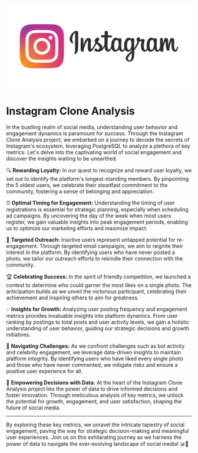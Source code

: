 ![](https://github.com/Shaishta-Anjum/Instagram-Clone-Analysis/blob/main/Logo.png)
# Instagram Clone Analysis
In the bustling realm of social media, understanding user behavior and engagement dynamics is paramount for success. Through the Instagram Clone Analysis project, we embarked on a journey to decode the secrets of Instagram's ecosystem, leveraging PostgreSQL to analyze a plethora of key metrics. Let's delve into the captivating world of social engagement and discover the insights waiting to be unearthed.

🔍 **Rewarding Loyalty:**
In our quest to recognize and reward user loyalty, we set out to identify the platform's longest-standing members. By pinpointing the 5 oldest users, we celebrate their steadfast commitment to the community, fostering a sense of belonging and appreciation.

⏰ **Optimal Timing for Engagement:**
Understanding the timing of user registrations is essential for strategic planning, especially when scheduling ad campaigns. By uncovering the day of the week when most users register, we gain valuable insights into peak engagement periods, enabling us to optimize our marketing efforts and maximize impact.

📧 **Targeted Outreach:**
Inactive users represent untapped potential for re-engagement. Through targeted email campaigns, we aim to reignite their interest in the platform. By identifying users who have never posted a photo, we tailor our outreach efforts to rekindle their connection with the community.

🏆 **Celebrating Success:**
In the spirit of friendly competition, we launched a contest to determine who could garner the most likes on a single photo. The anticipation builds as we unveil the victorious participant, celebrating their achievement and inspiring others to aim for greatness.

💡 **Insights for Growth:**
Analyzing user posting frequency and engagement metrics provides invaluable insights into platform dynamics. From user ranking by postings to total posts and user activity levels, we gain a holistic understanding of user behavior, guiding our strategic decisions and growth initiatives.

🌈 **Navigating Challenges:**
As we confront challenges such as bot activity and celebrity engagement, we leverage data-driven insights to maintain platform integrity. By identifying users who have liked every single photo and those who have never commented, we mitigate risks and ensure a positive user experience for all.

🚀 **Empowering Decisions with Data:**
At the heart of the Instagram Clone Analysis project lies the power of data to drive informed decisions and foster innovation. Through meticulous analysis of key metrics, we unlock the potential for growth, engagement, and user satisfaction, shaping the future of social media.

---

By exploring these key metrics, we unravel the intricate tapestry of social engagement, paving the way for strategic decision-making and meaningful user experiences. Join us on this exhilarating journey as we harness the power of data to navigate the ever-evolving landscape of social media! 📊🚀
